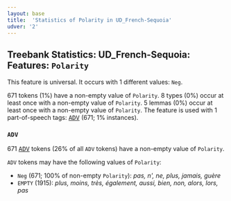 ```yaml
---
layout: base
title:  'Statistics of Polarity in UD_French-Sequoia'
udver: '2'
---
```


## Treebank Statistics: UD_French-Sequoia: Features: `Polarity`

This feature is universal.
It occurs with 1 different values: `Neg`.

671 tokens (1%) have a non-empty value of `Polarity`.
8 types (0%) occur at least once with a non-empty value of `Polarity`.
5 lemmas (0%) occur at least once with a non-empty value of `Polarity`.
The feature is used with 1 part-of-speech tags: <tt><a href="fr_sequoia-pos-ADV.html">ADV</a></tt> (671; 1% instances).

### `ADV`

671 <tt><a href="fr_sequoia-pos-ADV.html">ADV</a></tt> tokens (26% of all `ADV` tokens) have a non-empty value of `Polarity`.

`ADV` tokens may have the following values of `Polarity`:

* `Neg` (671; 100% of non-empty `Polarity`): <em>pas, n', ne, plus, jamais, guère</em>
* `EMPTY` (1915): <em>plus, moins, très, également, aussi, bien, non, alors, lors, pas</em>

